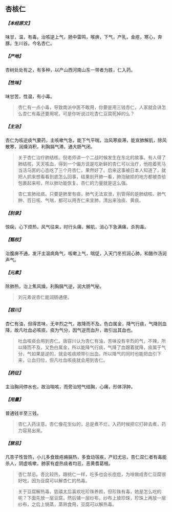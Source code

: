 ## 杏核仁

##### 【本经原文】
味甘，温，有毒。治咳逆上气，肠中雷鸣，喉痹，下气，产乳，金疮，寒心，奔豚。生川谷。今名杏仁。
##### 【产地】
杏树处处有之，有多种，以产山西河南山东一带者为胜，仁入药。
##### 【性味】
味甘苦，性温，有小毒。

> 杏仁有一点小毒，导致南派中医不敢用，你要是用三钱杏仁，人家就会讲怎么杏仁有毒还要用呢，可是你听说过吃杏仁豆腐死掉的么？

##### 【主治】
杏仁为咳逆痰气要药，主咳嗽气急，能下气平喘，治风寒痰滞，能宣肺解肌，除风散寒，润燥消积，利胸膈气滞。通大肠气闭。

> 关于杏仁治疗肺结核。倪老师讲一个二战时候发生在东北的故事。有人得了肺结核，天天咳血，得到一个偏方说是吃新鲜的杏仁可以治疗，他抱着死马当活马医的心态吃了三个月杏仁，果然好了。后来这事被日本人知道了，就把人抓来想看看到底怎么回事，结果剖开肺一看，肺泡破损的地方都被杏给包裹起来啦，所以肺功能恢复。杏仁的力量就是这么强。

> 杏仁宣肺祛痰。只要是肺里有痰，肺气无法宣泄，别管得的是肺结核、肺气肿、百日咳、气喘，都可以用杏仁来宣肺，清出来浊痰、黄痰。

##### 【别录】
惊痫，心下烦热，风气往来，时行头痛，解肌，消心下急满痛，杀狗毒。
##### 【甄权】
治腹痹不通，发汗主温病角气，咳嗽上气，喘促，入天门冬煎润心肺，和酪作汤润声气。
##### 【元素】
除肺热，治上焦风燥，利胸膈气逆，润大肠气秘。

> 刘元素说杏仁能润肠通便。

##### 【容川】
杏仁有油，但得苦味，无辛烈之气，故降而不及。色白属金，降气行痰，气降则血降，故凡吐血必咳痰，痰为气分，因气逆而血升，故引出其血也。

> 吐血咳痰会用到杏仁‍‍。唐容川认为杏仁有油，苦味没有辛烈的气，不辣，所以降而不及，又色白属金，所以能降气行痰，气降了血跟着就降，痰属于气分，气如果是逆的，就会咳痰顺带引出血，所以降气的同时也能把血引下来，让血归位，但凡吐血咳痰就会用到杏仁。

##### 【药征】
主治胸间停水也，故治喘咳，而旁治短气结胸，心痛，形体浮肿。
##### 【用量】
普通钱半至三钱。

> 杏仁入药注意。杏仁像花生似的，总是煮不烂，入药时候把它打碎去煮，药力容易出来。

##### 【禁忌】
凡杏子性皆热，小儿多食致疮痈膈热，多食动宿疾，产妇尤忌，杏仁双仁者有毒能杀人，阴虚咳嗽，肺家有虚热痰者均忌，恶黄耆葛根。

> 杏仁禁忌。杏比较热，跟桃仁一样，吃多也会长痘痘，为啥做成杏仁豆腐很好吃，因为豆腐可以解杏仁的热毒。

> 关于豆腐解热毒。慈禧太后喜欢吃珍珠养颜，但珍珠有毒，她是怎么吃的呢？下面先放一层豆腐，然后铺一层纱布，纱布上放珍珠，珍珠上再放一层纱布，之后上锅蒸，蒸熟食用，豆腐可以解热毒。